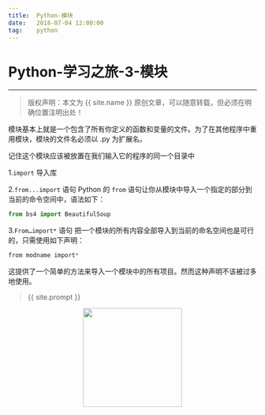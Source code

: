 ```yaml
---            
title:  Python-模块
date:   2018-07-04 12:00:00
tag:    python
---
```

# Python-学习之旅-3-模块

***
> 版权声明：本文为 {{ site.name }} 原创文章，可以随意转载，但必须在明确位置注明出处！

模块基本上就是一个包含了所有你定义的函数和变量的文件。为了在其他程序中重用模块，模块的文件名必须以 .py 为扩展名。

记住这个模块应该被放置在我们输入它的程序的同一个目录中

1.`import` 导入库

2.`from...import` 语句  Python 的 `from` 语句让你从模块中导入一个指定的部分到当前的命令空间中，语法如下：

```python  
from bs4 import BeautifulSoup
```

3.`From…import*` 语句  把一个模块的所有内容全部导入到当前的命名空间也是可行的，只需使用如下声明：    

```python
from modname import*
```

这提供了一个简单的方法来导入一个模块中的所有项目。然而这种声明不该被过多地使用。



> {{ site.prompt }}

<div  align="center">
<img src="https://rengui520.github.io/images/wechart.jpg" width = "200" height = "200"/>